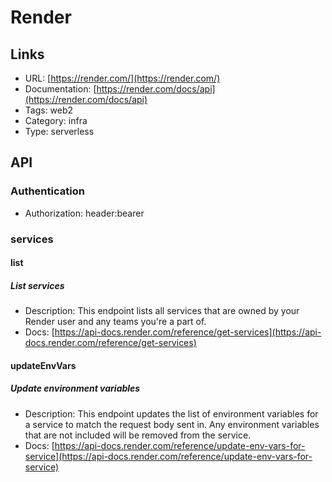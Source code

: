 # Render

## Links

* URL: [https://render.com/](https://render.com/)
* Documentation: [https://render.com/docs/api](https://render.com/docs/api)
* Tags: web2
* Category: infra
* Type: serverless

## API

### Authentication

* Authorization: header:bearer

### services

#### list

##### List services

* Description: This endpoint lists all services that are owned by your Render user and any teams you're a part of.
* Docs: [https://api-docs.render.com/reference/get-services](https://api-docs.render.com/reference/get-services)

#### updateEnvVars

##### Update environment variables

* Description: This endpoint updates the list of environment variables for a service to match the request body sent in. Any environment variables that are not included will be removed from the service.
* Docs: [https://api-docs.render.com/reference/update-env-vars-for-service](https://api-docs.render.com/reference/update-env-vars-for-service)
